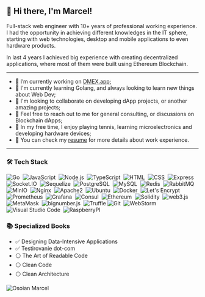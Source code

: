 ## 👋 Hi there, I'm Marcel!

Full-stack web engineer with 10+ years of professional working experience. I had the opportunity in achieving different knowledges in the IT sphere, starting with web technologies, desktop and mobile applications to even hardware products.

In last 4 years I achieved big experience with creating decentralized applications, where most of them were built using Ethereum Blockchain.

-------

- 🔭 I’m currently working on [DMEX.app](https://DMEX.app);
- 🌱 I'm currently learning Golang, and always looking to learn new things about Web Dev;
- 👯 I'm looking to collaborate on developing dApp projects, or another amazing projects;
- 💬 Feel free to reach out to me for general consulting, or discussions on Blockchain dApps;
- 🎨 In my free time, I enjoy playing tennis, learning microelectronics and developing hardware devices;
- 📄 You can check my [resume](http://marcel.osoian.com) for more details about work experience.

-------

### 🛠 Tech Stack
![Go](https://img.shields.io/badge/-Go-05122A?style=flat&logo=go)&nbsp;
![JavaScript](https://img.shields.io/badge/-JavaScript-05122A?style=flat&logo=javascript)&nbsp;
![Node.js](https://img.shields.io/badge/-Node.js-05122A?style=flat&logo=node.js)&nbsp;
![TypeScript](https://img.shields.io/badge/-TypeScript-05122A?style=flat&logo=TypeScript)&nbsp;
![HTML](https://img.shields.io/badge/-HTML-05122A?style=flat&logo=HTML5)&nbsp;
![CSS](https://img.shields.io/badge/-CSS-05122A?style=flat&logo=CSS3&logoColor=1572B6)&nbsp;
![Express](https://img.shields.io/badge/-Express-05122A?style=flat&logo=express)&nbsp;
![Socket.IO](https://img.shields.io/badge/-Socket.IO-05122A?style=flat&logo=socket.io)&nbsp;
![Sequelize](https://img.shields.io/badge/-Sequelize-05122A?style=flat&logo=sequelize)&nbsp;
![PostgreSQL](https://img.shields.io/badge/-PostgreSQL-05122A?style=flat&logo=PostgreSQL)&nbsp;
![MySQL](https://img.shields.io/badge/-MySQL-05122A?style=flat&logo=MySQL)&nbsp;
![Redis](https://img.shields.io/badge/-Redis-05122A?style=flat&logo=redis)&nbsp;
![RabbitMQ](https://img.shields.io/badge/-RabbitMQ-05122A?style=flat&logo=RabbitMQ)&nbsp;
![MinIO](https://img.shields.io/badge/-MinIO-05122A?style=flat&logo=MinIO)&nbsp;
![Nginx](https://img.shields.io/badge/-Nginx-05122A?style=flat&logo=Nginx)&nbsp;
![Apache2](https://img.shields.io/badge/-Apache2-05122A?style=flat&logo=Apache)&nbsp;
![Ubuntu](https://img.shields.io/badge/-Ubuntu-05122A?style=flat&logo=Ubuntu)&nbsp;
![Docker](https://img.shields.io/badge/-Docker-05122A?style=flat&logo=Docker)&nbsp;
![Let's Encrypt](https://img.shields.io/badge/-Let's%20Encrypt-05122A?style=flat&logo=letsencrypt)&nbsp;
![Prometheus](https://img.shields.io/badge/-Prometheus-05122A?style=flat&logo=Prometheus)&nbsp;
![Grafana](https://img.shields.io/badge/-Grafana-05122A?style=flat&logo=Grafana)&nbsp;
![Consul](https://img.shields.io/badge/-Consul-05122A?style=flat&logo=Consul)&nbsp;
![Ethereum](https://img.shields.io/badge/-Ethereum-05122A?style=flat&logo=Ethereum)&nbsp;
![Solidity](https://img.shields.io/badge/-Solidity-05122A?style=flat&logo=Solidity)&nbsp;
![web3.js](https://img.shields.io/badge/-web3.js-05122A?style=flat&logo=web3.js)&nbsp;
![MetaMask](https://img.shields.io/badge/-MetaMask-05122A?style=flat&logo=MetaMask)&nbsp;
![bignumber.js](https://img.shields.io/badge/-bignumber.js-05122A?style=flat&logo=bignumber.js)&nbsp;
![Truffle](https://img.shields.io/badge/-Truffle-05122A?style=flat&logo=Truffle)
![Git](https://img.shields.io/badge/-Git-05122A?style=flat&logo=git)&nbsp;
![WebStorm](https://img.shields.io/badge/-WebStorm-05122A?style=flat&logo=webstorm)&nbsp;
![Visual Studio Code](https://img.shields.io/badge/-Visual%20Studio%20Code-05122A?style=flat&logo=visual-studio-code&logoColor=007ACC)&nbsp;
![RaspberryPI](https://img.shields.io/badge/-RaspberryPI-05122A?style=flat&logo=RaspberryPI)&nbsp;

### 📚 Specialized Books
- ✅ Designing Data-Intensive Applications
- ✅ Testirovanie dot-com
- ⚪ The Art of Readable Code 
- ⚪ Clean Code
- ⚪ Clean Architecture

<p>&nbsp;<img align="left" src="https://github-readme-stats.vercel.app/api?username=OsoianMarcel&show_icons=true&hide_title=true" alt="Osoian Marcel" /></p>
